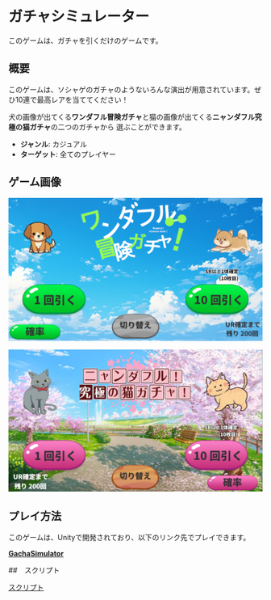 # ガチャシミュレーター

このゲームは、ガチャを引くだけのゲームです。

## 概要

このゲームは、ソシャゲのガチャのようないろんな演出が用意されています。ぜひ10連で最高レアを当ててください！

犬の画像が出てくる**ワンダフル冒険ガチャ**と猫の画像が出てくる**ニャンダフル究極の猫ガチャ**の二つのガチャから
選ぶことができます。

- **ジャンル**: カジュアル
- **ターゲット**: 全てのプレイヤー

## ゲーム画像

![ガチャ画像](Assets/Image/犬ガチャ.png)

![ガチャ画像](Assets/Image/猫ガチャ.png)

## プレイ方法

このゲームは、Unityで開発されており、以下のリンク先でプレイできます。

**[GachaSimulator](https://unityroom.com/games/gachasimulator)**

##　スクリプト

[スクリプト](Assets/Script)
